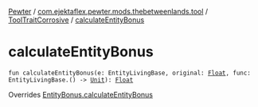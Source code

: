 [Pewter](../../index.md) / [com.ejektaflex.pewter.mods.thebetweenlands.tool](../index.md) / [ToolTraitCorrosive](index.md) / [calculateEntityBonus](./calculate-entity-bonus.md)

# calculateEntityBonus

`fun calculateEntityBonus(e: EntityLivingBase, original: `[`Float`](https://kotlinlang.org/api/latest/jvm/stdlib/kotlin/-float/index.html)`, func: EntityLivingBase.() -> `[`Unit`](https://kotlinlang.org/api/latest/jvm/stdlib/kotlin/-unit/index.html)`): `[`Float`](https://kotlinlang.org/api/latest/jvm/stdlib/kotlin/-float/index.html)

Overrides [EntityBonus.calculateEntityBonus](../../com.ejektaflex.pewter.shared.methods/-entity-bonus/calculate-entity-bonus.md)

